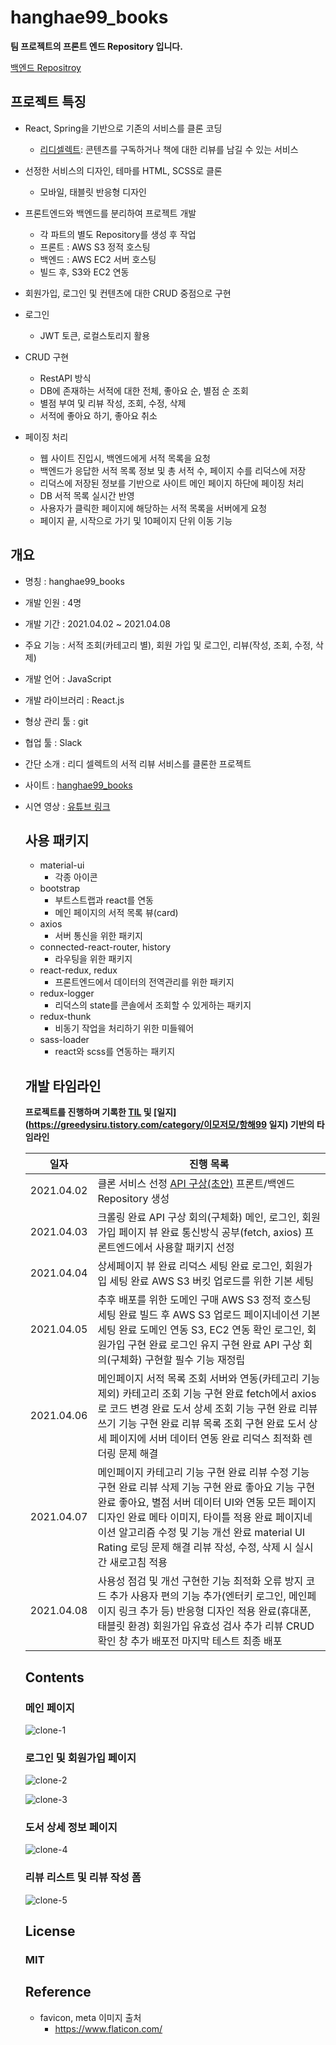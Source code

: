 # hanghae99_books

**팀 프로젝트의 프론트 엔드 Repository 입니다.**

[백엔드 Repositroy](https://github.com/seongbinko/hanghae99_books)

## 프로젝트 특징

- React, Spring을 기반으로 기존의 서비스를 클론 코딩

  - [리디셀렉트](https://select.ridibooks.com/home): 콘텐츠를 구독하거나 책에 대한 리뷰를 남길 수 있는 서비스

- 선정한 서비스의 디자인, 테마를 HTML, SCSS로 클론

  - 모바일, 태블릿 반응형 디자인

- 프론트엔드와 백엔드를 분리하여 프로젝트 개발

  - 각 파트의 별도 Repository를 생성 후 작업
  - 프론트 : AWS S3 정적 호스팅
  - 백엔드 : AWS EC2 서버 호스팅
  - 빌드 후, S3와 EC2 연동

- 회원가입, 로그인 및 컨텐츠에 대한 CRUD 중점으로 구현

- 로그인

  - JWT 토큰, 로컬스토리지 활용

- CRUD 구현

  - RestAPI 방식
  - DB에 존재하는 서적에 대한 전체, 좋아요 순, 별점 순 조회
  - 별점 부여 및 리뷰 작성, 조회, 수정, 삭제
  - 서적에 좋아요 하기, 좋아요 취소

- 페이징 처리

  - 웹 사이트 진입시, 백엔드에게 서적 목록을 요청
  - 백엔드가 응답한 서적 목록 정보 및 총 서적 수, 페이지 수를 리덕스에 저장
  - 리덕스에 저장된 정보를 기반으로 사이트 메인 페이지 하단에 페이징 처리
  - DB 서적 목록 실시간 반영
  - 사용자가 클릭한 페이지에 해당하는 서적 목록을 서버에게 요청
  - 페이지 끝, 시작으로 가기 및 10페이지 단위 이동 기능

  

## 개요

- 명칭 : hanghae99_books

- 개발 인원 : 4명

- 개발 기간 : 2021.04.02 ~ 2021.04.08

- 주요 기능 : 서적 조회(카테고리 별), 회원 가입 및 로그인, 리뷰(작성, 조회, 수정, 삭제)

- 개발 언어 : JavaScript

- 개발 라이브러리 : React.js

- 형상 관리 툴 : git

- 협업 툴 : Slack

- 간단 소개 : 리디 셀렉트의 서적 리뷰 서비스를 클론한 프로젝트

- 사이트 : [hanghae99_books](http://hanghae99books.site/)

- 시연 영상 : [유튜브  링크](https://youtu.be/U8rmn8h4lPw)

  

  ## 사용 패키지

  - material-ui
    - 각종 아이콘
  - bootstrap
    - 부트스트랩과 react를 연동
    - 메인 페이지의 서적 목록 뷰(card)
  - axios
    - 서버 통신을 위한 패키지
  - connected-react-router, history
    - 라우팅을 위한 패키지
  - react-redux, redux
    - 프론트엔드에서 데이터의 전역관리를 위한 패키지
  - redux-logger
    - 리덕스의 state를 콘솔에서 조회할 수 있게하는 패키지
  - redux-thunk
    - 비동기 작업을 처리하기 위한 미들웨어
  - sass-loader
    - react와 scss를 연동하는 패키지

  

  ## 개발 타임라인

  **프로젝트를 진행하며 기록한 [TIL](https://github.com/greedysiru/TIL/tree/main/hanghae99) 및 [일지](https://greedysiru.tistory.com/category/이모저모/항해99 일지) 기반의 타임라인**

  | 일자       | 진행 목록                                                    |
  | ---------- | ------------------------------------------------------------ |
  | 2021.04.02 | 클론 서비스 선정 [ API 구상(초안)](https://docs.google.com/spreadsheets/d/14dzd7AIT8R0XmBXdqJpmf3p8h0dSwBAPmi3kCuonuSo/edit#gid=0) 프론트/백엔드 Repository 생성 |
  | 2021.04.03 | 크롤링 완료 API 구상 회의(구체화) 메인, 로그인, 회원가입 페이지 뷰 완료 통신방식 공부(fetch, axios) 프론트엔드에서 사용할 패키지 선정 |
  | 2021.04.04 | 상세페이지 뷰 완료 리덕스 세팅 완료 로그인, 회원가입 세팅 완료 AWS S3 버킷 업로드를 위한 기본 세팅 |
  | 2021.04.05 | 추후 배포를 위한 도메인 구매 AWS S3 정적 호스팅 세팅 완료 빌드 후 AWS S3 업로드 페이지네이션 기본 세팅 완료 도메인 연동 S3, EC2 연동 확인 로그인, 회원가입 구현 완료 로그인 유지 구현 완료 API 구상 회의(구체화) 구현할 필수 기능 재정립 |
  | 2021.04.06 | 메인페이지 서적 목록 조회 서버와 연동(카테고리 기능 제외) 카테고리 조회 기능 구현 완료 fetch에서 axios로 코드 변경 완료 도서 상세 조회 기능 구현 완료 리뷰 쓰기 기능 구현 완료 리뷰 목록 조회 구현 완료 도서 상세 페이지에 서버 데이터 연동 완료 리덕스 최적화 렌더링 문제 해결 |
  | 2021.04.07 | 메인페이지 카테고리 기능 구현 완료 리뷰 수정 기능 구현 완료 리뷰 삭제 기능 구현 완료 좋아요 기능 구현 완료 좋아요, 별점 서버 데이터 UI와 연동 모든 페이지 디자인 완료 메타 이미지, 타이틀 적용 완료 페이지네이션 알고리즘 수정 및 기능 개선 완료 material UI Rating 로딩 문제 해결 리뷰 작성, 수정, 삭제 시 실시간 새로고침 적용 |
  | 2021.04.08 | 사용성 점검 및 개선 구현한 기능 최적화 오류 방지 코드 추가 사용자 편의 기능 추가(엔터키 로그인, 메인페이지 링크 추가 등) 반응형 디자인 적용 완료(휴대폰, 태블릿 환경) 회원가입 유효성 검사 추가 리뷰 CRUD 확인 창 추가 배포전 마지막 테스트 최종 배포 |

  

  ## Contents

  ### 메인 페이지

  ![clone-1](file:///Users/jaeminjeon/Documents/Study/Programming/projects/hanghae99_books/images/clone-1.png?lastModify=1617866186)

  

  ### 로그인 및 회원가입 페이지

  ![clone-2](file:///Users/jaeminjeon/Documents/Study/Programming/projects/hanghae99_books/images/clone-2.png?lastModify=1617866186)

  ![clone-3](file:///Users/jaeminjeon/Documents/Study/Programming/projects/hanghae99_books/images/clone-3.png?lastModify=1617866186)

  

  ### 도서 상세 정보 페이지

  ![clone-4](file:///Users/jaeminjeon/Documents/Study/Programming/projects/hanghae99_books/images/clone-4.png?lastModify=1617866186)

  

  

  ### 리뷰 리스트 및 리뷰 작성 폼

  ![clone-5](file:///Users/jaeminjeon/Documents/Study/Programming/projects/hanghae99_books/images/clone-5.png?lastModify=1617866186)

  

  ## License

  ### MIT

  

  ## Reference

  - favicon, meta 이미지 출처
    - https://www.flaticon.com/